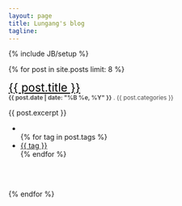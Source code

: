 ```yaml
---
layout: page
title: Lungang's blog
tagline: 
---
```

{% include JB/setup %}

{% for post in site.posts limit: 8 %}

<div class="article-delem">
<a style="color:black;font-size:160%" href="{{ post.url }}"> {{ post.title }}</a>
<br/>
<small style="color:#4A4A4A"><strong>{{ post.date | date: "%B %e, %Y" }}</strong> . {{ post.categories }}</small>

{{ post.excerpt }}

<ul class="tag_box inline">
    <li><i class="icon-tags"></i></li>
    {% for tag in post.tags %}
    <li><a href="/tags.html#{{ tag }}-ref"> {{ tag }} </a></li>
    {% endfor %}
</ul>

<br/>
</div>
<br/>

{% endfor %}
